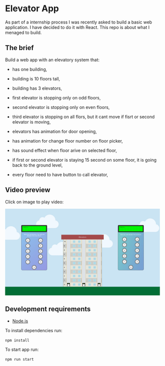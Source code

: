 # Elevator App

As part of a internship process I was recently asked to build a basic web application.
I have decided to do it with React.
This repo is about what I menaged to build.

## The brief

Build a web app with an elevatory system that:

- has one building,
- building is 10 floors tall,
- building has 3 elevators,
- first elevator is stopping only on odd floors,
- second elevator is stopping only on even floors,
- third elevator is stopping on all flors, but it cant move if fisrt or second elevator is moving,

- elevators has animation for door opening,
- has animation for change floor number on floor picker,
- has sound effect when floor arive on selected floor,
- if first or second elevator is staying 15 second on some floor, it is going back to the ground level,
- every floor need to have button to call elevator,

## Video preview

Click on image to play video:

[![Watch the video](/src/assets/images/screenshot.jpg)](https://youtu.be/RrpQQO2eYv0)

## Development requirements

- [Node.js](http://nodejs.org/)

To install dependencies run:

`npm install`

To start app run:

`npm run start`
